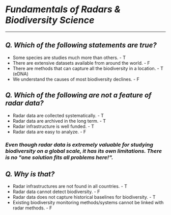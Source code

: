 # ___Fundamentals of Radars & Biodiversity Science___
---------------

## ___Q. Which of the following statements are true?___
- Some species are studies much more than others. - T
- There are extensive datasets available from around the world. - F
- There are methods that can capture all the biodiversity in a location. - T (eDNA)
- We understand the causes of most biodiversity declines. - F

## ___Q. Which of the following are not a feature of radar data?___
- Radar data are collected systematically. - T
- Radar data are archived in the long term. - T
- Radar infrastructure is well funded. - T
- Radar data are easy to analyze. - F

### ___Even though radar data is extremely valuable for studying biodiversity on a global scale, it has its own limitations. There is no "one solution fits all problems here!".___

## ___Q. Why is that?___
- Radar infrastructures are not found in all countries. - T
- Radar data cannot detect biodiversity. - F
- Radar data does not capture historical baselines for biodiversity. - T
- Existing biodiversity monitoring methods/systems cannot be linked with radar methods. - F